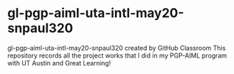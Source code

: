 # gl-pgp-aiml-uta-intl-may20-snpaul320
gl-pgp-aiml-uta-intl-may20-snpaul320 created by GitHub Classroom
This repository records all the project works that I did in my PGP-AIML program with UT Austin and Great Learning!
